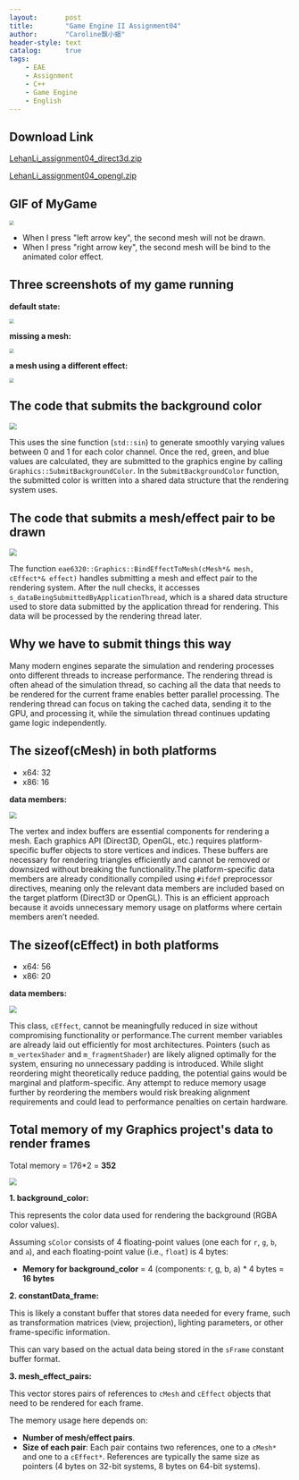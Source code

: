 ```yaml
---
layout:       post
title:        "Game Engine II Assignment04"
author:       "Caroline飘小蝎"
header-style: text
catalog:      true
tags:
    - EAE
    - Assignment
    - C++
    - Game Engine
    - English
---
```


## Download Link

 [LehanLi_assignment04_direct3d.zip](\assets\eae\assignment4\Assignment04_d3d.zip) 

 [LehanLi_assignment04_opengl.zip](\assets\eae\assignment4\Assignment04_OpenGl.zip) 

## GIF of MyGame

<img src="\assets\eae\assignment4\Assignment04.gif" style="zoom:50%;" />

- When I press "left arrow key", the second mesh will not be drawn.
- When I press "right arrow key", the second mesh will be bind to the animated color effect.

## Three screenshots of my game running

**default state:**

<img src="\assets\eae\assignment4\1.png" style="zoom:50%;" />

**missing a mesh:**

<img src="\assets\eae\assignment4\2.png" style="zoom:50%;" />

**a mesh using a different effect:**

<img src="\assets\eae\assignment4\3.png" style="zoom:50%;" />

## The code that submits the background color

<img src="\assets\eae\assignment4\4.png" style="zoom:80%;" />

This uses the sine function (`std::sin`) to generate smoothly varying values between 0 and 1 for each color channel. Once the red, green, and blue values are calculated, they are submitted to the graphics engine by calling `Graphics::SubmitBackgroundColor`. In the `SubmitBackgroundColor` function, the submitted color is written into a shared data structure that the rendering system uses.

## The code that submits a mesh/effect pair to be drawn

<img src="\assets\eae\assignment4\5.png" style="zoom:80%;" />

The function `eae6320::Graphics::BindEffectToMesh(cMesh*& mesh, cEffect*& effect)` handles submitting a mesh and effect pair to the rendering system. After the null checks, it accesses `s_dataBeingSubmittedByApplicationThread`, which is a shared data structure used to store data submitted by the application thread for rendering. This data will be processed by the rendering thread later.

## Why we have to submit things this way

Many modern engines separate the simulation and rendering processes onto different threads to increase performance. The rendering thread is often ahead of the simulation thread, so caching all the data that needs to be rendered for the current frame enables better parallel processing. The rendering thread can focus on taking the cached data, sending it to the GPU, and processing it, while the simulation thread continues updating game logic independently.

## The sizeof(cMesh) in both platforms

- x64: 32
- x86: 16

**data members:**

<img src="\assets\eae\assignment4\6.png" style="zoom:80%;" />

The vertex and index buffers are essential components for rendering a mesh. Each graphics API (Direct3D, OpenGL, etc.) requires platform-specific buffer objects to store vertices and indices. These buffers are necessary for rendering triangles efficiently and cannot be removed or downsized without breaking the functionality.The platform-specific data members are already conditionally compiled using `#ifdef` preprocessor directives, meaning only the relevant data members are included based on the target platform (Direct3D or OpenGL). This is an efficient approach because it avoids unnecessary memory usage on platforms where certain members aren’t needed.

## The sizeof(cEffect) in both platforms

- x64: 56
- x86: 20

**data members:**

<img src="\assets\eae\assignment4\7.png" style="zoom:80%;" />

This class, `cEffect`, cannot be meaningfully reduced in size without compromising functionality or performance.The current member variables are already laid out efficiently for most architectures. Pointers (such as `m_vertexShader` and `m_fragmentShader`) are likely aligned optimally for the system, ensuring no unnecessary padding is introduced. While slight reordering might theoretically reduce padding, the potential gains would be marginal and platform-specific. Any attempt to reduce memory usage further by reordering the members would risk breaking alignment requirements and could lead to performance penalties on certain hardware.

## Total memory of my Graphics project's data to render frames

Total memory = 176*2 = **352**

<img src="\assets\eae\assignment4\8.png" style="zoom:80%;" />

**1. background_color:**

This represents the color data used for rendering the background (RGBA color values).

Assuming `sColor` consists of 4 floating-point values (one each for `r`, `g`, `b`, and `a`), and each floating-point value (i.e., `float`) is 4 bytes:

- **Memory for background_color** = 4 (components: r, g, b, a) * 4 bytes = **16 bytes**

**2. constantData_frame:**

This is likely a constant buffer that stores data needed for every frame, such as transformation matrices (view, projection), lighting parameters, or other frame-specific information. 

This can vary based on the actual data being stored in the `sFrame` constant buffer format.

**3. mesh_effect_pairs:**

This vector stores pairs of references to `cMesh` and `cEffect` objects that need to be rendered for each frame.

The memory usage here depends on:

- **Number of mesh/effect pairs**.
- **Size of each pair**: Each pair contains two references, one to a `cMesh*` and one to a `cEffect*`. References are typically the same size as pointers (4 bytes on 32-bit systems, 8 bytes on 64-bit systems).
